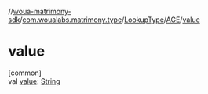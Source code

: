 //[woua-matrimony-sdk](../../../../index.md)/[com.woualabs.matrimony.type](../../index.md)/[LookupType](../index.md)/[AGE](index.md)/[value](value.md)

# value

[common]\
val [value](value.md): [String](https://kotlinlang.org/api/latest/jvm/stdlib/kotlin/-string/index.html)
